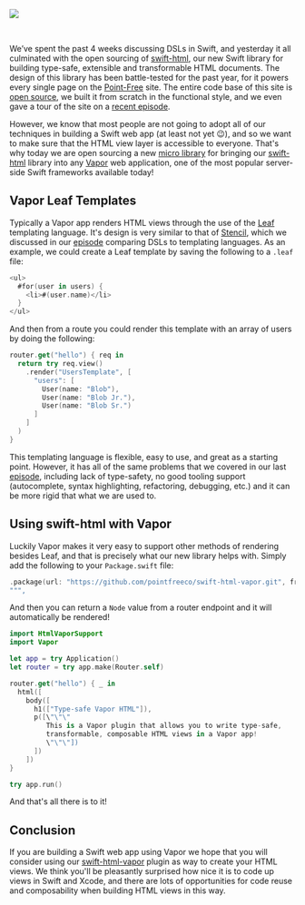 ![](https://d1iqsrac68iyd8.cloudfront.net/posts/0017-type-safe-html-with-vapor/poster.jpg)

<br>

We’ve spent the past 4 weeks discussing DSLs in Swift, and yesterday it all culminated with the open
sourcing of [swift-html](https://github.com/pointfreeco/swift-html), our new Swift library for building type-safe,
extensible and transformable HTML documents. The design of this library has been battle-tested for the past
year, for it powers every single page on the [Point-Free](/) site. The entire code base of this site is
[open source](https://github.com/pointfreeco), we built it from scratch in the functional style, and we even
gave a tour of the site on a [recent episode](/episodes/ep22-a-tour-of-point-free).

However, we know that most people are not going to adopt all of our techniques in building a Swift web app
(at least not yet 😉), and so we want to make sure that the HTML view layer is accessible to everyone.
That's why today we are open sourcing a new [micro library](https://github.com/pointfreeco/swift-html-vapor) for bringing
our [swift-html](https://github.com/pointfreeco/swift-html) library into any [Vapor](http://vapor.codes) web
application, one of the most popular server-side Swift frameworks available today!

## Vapor Leaf Templates

Typically a Vapor app renders HTML views through the use of the [Leaf](https://docs.vapor.codes/3.0/leaf/)
templating language. It's design is very similar to that of [Stencil](https://stencil.fuller.li/en/latest/),
which we discussed in our [episode](/episodes/ep29-dsls-vs-templating-languages) comparing DSLs to templating
languages. As an example, we could create a Leaf template by saving the following to a `.leaf` file:

```swift
<ul>
  #for(user in users) {
    <li>#(user.name)</li>
  }
</ul>
```

And then from a route you could render this template with an array of users by doing the following:

```swift
router.get("hello") { req in
  return try req.view()
    .render("UsersTemplate", [
      "users": [
        User(name: "Blob"),
        User(name: "Blob Jr."),
        User(name: "Blob Sr.")
      ]
    ]
  )
}
```

This templating language is flexible, easy to use, and great as a starting point. However, it has all of the
same problems that we covered in our last [episode](/episodes/ep29-dsls-vs-templating-languages), including
lack of type-safety, no good tooling support (autocomplete, syntax highlighting, refactoring, debugging, etc.)
and it can be more rigid that what we are used to.

## Using swift-html with Vapor

Luckily Vapor makes it very easy to support other methods of rendering besides Leaf, and that is precisely
what our new library helps with. Simply add the following to your `Package.swift` file:

```swift
.package(url: "https://github.com/pointfreeco/swift-html-vapor.git", from: "0.1.0"),
""",
```

And then you can return a `Node` value from a router endpoint and it will automatically be rendered!

```swift
import HtmlVaporSupport
import Vapor

let app = try Application()
let router = try app.make(Router.self)

router.get("hello") { _ in
  html([
    body([
      h1(["Type-safe Vapor HTML"]),
      p([\"\"\"
         This is a Vapor plugin that allows you to write type-safe,
         transformable, composable HTML views in a Vapor app!
         \"\"\"])
      ])
    ])
}

try app.run()
```

And that's all there is to it!

## Conclusion

If you are building a Swift web app using Vapor we hope that you will consider using our
[swift-html-vapor](https://github.com/pointfreeco/swift-html-vapor) plugin as way to create your HTML views. We think
you'll be pleasantly surprised how nice it is to code up views in Swift and Xcode, and there are lots
of opportunities for code reuse and composability when building HTML views in this way.
